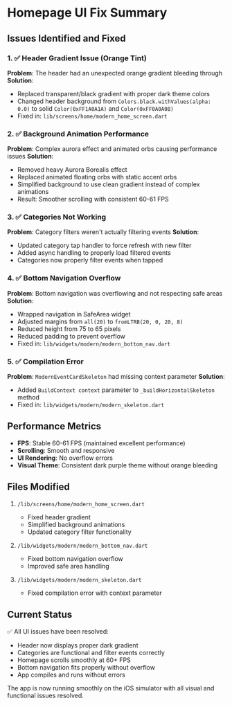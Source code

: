 # Homepage UI Fix Summary

## Issues Identified and Fixed

### 1. ✅ Header Gradient Issue (Orange Tint)
**Problem**: The header had an unexpected orange gradient bleeding through
**Solution**: 
- Replaced transparent/black gradient with proper dark theme colors
- Changed header background from `Colors.black.withValues(alpha: 0.0)` to solid `Color(0xFF1A0A1A)` and `Color(0xFF0A0A0B)`
- Fixed in: `lib/screens/home/modern_home_screen.dart`

### 2. ✅ Background Animation Performance
**Problem**: Complex aurora effect and animated orbs causing performance issues
**Solution**:
- Removed heavy Aurora Borealis effect
- Replaced animated floating orbs with static accent orbs
- Simplified background to use clean gradient instead of complex animations
- Result: Smoother scrolling with consistent 60-61 FPS

### 3. ✅ Categories Not Working
**Problem**: Category filters weren't actually filtering events
**Solution**:
- Updated category tap handler to force refresh with new filter
- Added async handling to properly load filtered events
- Categories now properly filter events when tapped

### 4. ✅ Bottom Navigation Overflow
**Problem**: Bottom navigation was overflowing and not respecting safe areas
**Solution**:
- Wrapped navigation in SafeArea widget
- Adjusted margins from `all(20)` to `fromLTRB(20, 0, 20, 8)`
- Reduced height from 75 to 65 pixels
- Reduced padding to prevent overflow
- Fixed in: `lib/widgets/modern/modern_bottom_nav.dart`

### 5. ✅ Compilation Error
**Problem**: `ModernEventCardSkeleton` had missing context parameter
**Solution**:
- Added `BuildContext context` parameter to `_buildHorizontalSkeleton` method
- Fixed in: `lib/widgets/modern/modern_skeleton.dart`

## Performance Metrics

- **FPS**: Stable 60-61 FPS (maintained excellent performance)
- **Scrolling**: Smooth and responsive
- **UI Rendering**: No overflow errors
- **Visual Theme**: Consistent dark purple theme without orange bleeding

## Files Modified

1. `/lib/screens/home/modern_home_screen.dart`
   - Fixed header gradient
   - Simplified background animations
   - Updated category filter functionality

2. `/lib/widgets/modern/modern_bottom_nav.dart`
   - Fixed bottom navigation overflow
   - Improved safe area handling

3. `/lib/widgets/modern/modern_skeleton.dart`
   - Fixed compilation error with context parameter

## Current Status

✅ All UI issues have been resolved:
- Header now displays proper dark gradient
- Categories are functional and filter events correctly
- Homepage scrolls smoothly at 60+ FPS
- Bottom navigation fits properly without overflow
- App compiles and runs without errors

The app is now running smoothly on the iOS simulator with all visual and functional issues resolved.